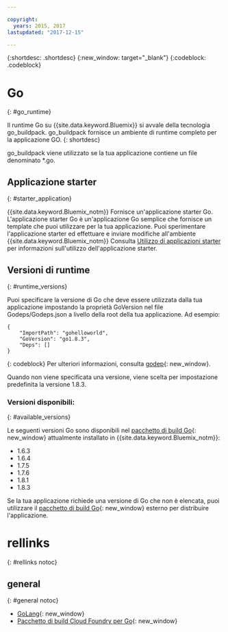 ```yaml
---

copyright:
  years: 2015, 2017
lastupdated: "2017-12-15"

---
```


{:shortdesc: .shortdesc}
{:new_window: target="_blank"}
{:codeblock: .codeblock}


# Go
{: #go_runtime}

Il runtime Go su {{site.data.keyword.Bluemix}} si avvale della tecnologia go_buildpack.
go_buildpack fornisce un ambiente di runtime completo per la applicazione GO.
{: shortdesc}

go_buildpack viene utilizzato se la tua applicazione contiene un file denominato *.go.

## Applicazione starter
{: #starter_application}

{{site.data.keyword.Bluemix_notm}} Fornisce un'applicazione starter Go.  L'applicazione starter Go è un'applicazione Go semplice che fornisce un template che puoi utilizzare per la tua applicazione. Puoi sperimentare l'applicazione starter ed effettuare e inviare modifiche all'ambiente {{site.data.keyword.Bluemix_notm}} Consulta [Utilizzo di applicazioni starter](/docs/cfapps/starter_app_usage.html) per informazioni sull'utilizzo dell'applicazione starter.

## Versioni di runtime
{: #runtime_versions}

Puoi specificare la versione di Go che deve essere utilizzata dalla tua applicazione impostando la proprietà GoVersion nel file Godeps/Godeps.json a livello della root della tua applicazione. Ad esempio:

```
{
	"ImportPath": "gohelloworld",
	"GoVersion": "go1.8.3",
	"Deps": []
}
```
{: codeblock}
Per ulteriori informazioni, consulta [godep](https://github.com/tools/godep){: new_window}.

Quando non viene specificata una versione, viene scelta per impostazione predefinita la versione 1.8.3.

### Versioni disponibili:
{: #available_versions}

Le seguenti versioni Go sono disponibili nel
[pacchetto di build Go](https://github.com/cloudfoundry/go-buildpack/releases/tag/v1.8.6){: new_window}
attualmente installato in {{site.data.keyword.Bluemix_notm}}:

* 1.6.3
* 1.6.4
* 1.7.5
* 1.7.6
* 1.8.1
* 1.8.3

Se la tua applicazione richiede una versione di Go che non è elencata, puoi utilizzare
il [pacchetto di build Go](https://github.com/cloudfoundry/go-buildpack.git){: new_window}
esterno per distribuire l'applicazione.

# rellinks
{: #rellinks notoc}
## general
{: #general notoc}

* [GoLang](http://golang.org/){: new_window}
* [Pacchetto di build Cloud Foundry per Go](https://github.com/cloudfoundry/go-buildpack){: new_window}

